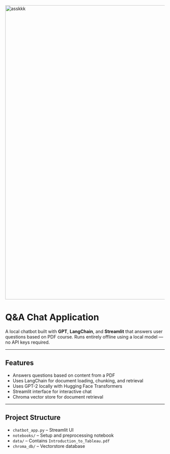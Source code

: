 
<img width="926" alt="asskkk" src="https://github.com/user-attachments/assets/fcdbe8be-8bb4-47e8-9f3b-20ab51e762d0" />


# Q&A Chat Application
A local chatbot built with **GPT**, **LangChain**, and **Streamlit** that answers user questions based on  PDF course. Runs entirely offline using a local model — no API keys required.

---

## Features

- Answers questions based on content from a PDF
- Uses LangChain for document loading, chunking, and retrieval
- Uses GPT-2 locally with Hugging Face Transformers
- Streamlit interface for interactive chat
- Chroma vector store for document retrieval

---


## Project Structure

- `chatbot_app.py` – Streamlit UI
- `notebooks/` – Setup and preprocessing notebook
- `data/` – Contains `Introduction_to_Tableau.pdf`
- `chroma_db/` – Vectorstore database 



